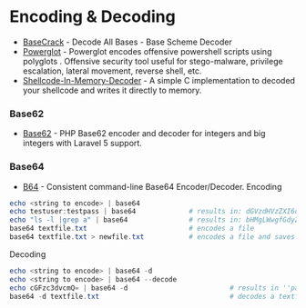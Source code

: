 # Encoding & Decoding

- [BaseCrack](https://github.com/mufeedvh/basecrack) - Decode All Bases - Base Scheme Decoder 
- [Powerglot](https://github.com/mindcrypt/powerglot) - Powerglot encodes offensive powershell scripts using polyglots . Offensive security tool useful for stego-malware, privilege escalation, lateral movement, reverse shell, etc.
- [Shellcode-In-Memory-Decoder](https://github.com/mhaskar/Shellcode-In-Memory-Decoder) - A simple C implementation to decoded your shellcode and writes it directly to memory.

### Base62
- [Base62](https://github.com/SiroDiaz/Base62) - PHP Base62 encoder and decoder for integers and big integers with Laravel 5 support.

### Base64
- [B64](https://github.com/NightsPaladin/b64) - Consistent command-line Base64 Encoder/Decoder.
Encoding
````powershell
echo <string to encode> | base64
echo testuser:testpass | base64             # results in: dGVzdHVzZXI6dGVzdHBhc3MK
echo "ls -l |grep a" | base64               # results in: bHMgLWwgfGdyZXAgYQo=
base64 textfile.txt                         # encodes a file
base64 textfile.txt > newfile.txt           # encodes a file and saves output to a new file
````
Decoding
````powershell
echo <string to encode> | base64 -d
echo <string to encode> | base64 --decode
echo cGFzc3dvcmQ= | base64 -d                         # results in ''password
base64 -d textfile.txt                                # decodes a textfile which contains base64 encoding
````

